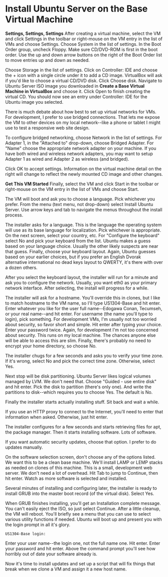 Install Ubuntu Server on the Base Virtual Machine
=================================================

**Settings, Settings, Settings**
After creating a virtual machine, select the VM and click Settings in the toolbar or right-mouse on the VM entry in the list of VMs and choose Settings. Choose System in the list of settings. In the Boot Order group, uncheck Floppy. Make sure CD/DVD-ROM is first in the boot order. Use the up and down arrow buttons on the right of the Boot Order list to move entries up and down as needed.

Choose Storage in the list of settings. Click on Controller: IDE and choose the + icon with a single circle under it to add a CD image. VirtualBox will ask if you'd like to choose a virtual CD/DVD disk. Click Choose disk. Navigate to Ubuntu Server ISO image you downloaded in **Create a Base Virtual Machine in VirtualBox** and choose it. Click Open to finish creating the virtual CD. You should now see an entry under Controller: IDE for the Ubuntu image you selected.

There is much debate about how best to set up virtual networks for VMs. For development, I prefer to use bridged connections. That lets me expose the VM to other devices on my local network--like a phone or tablet I might use to test a responsive web site design.

To configure bridged networking, choose Network in the list of settings. For Adapter 1, in the "Attached to" drop-down, choose Bridged Adapter. For "Name" choose the appropriate network adapter on your machine. If you have both wired and wireless network adapters, you may want to setup Adapter 1 as wired and Adapter 2 as wireless (and bridged).

Click OK to accept settings. Information on the virtual machine detail on the right will change to reflect the newly mounted CD image and other changes.

**Get This VM Started**
Finally, select the VM and click Start in the toolbar or right-mouse on the VM entry in the list of VMs and choose Start.

The VM will boot and ask you to choose a language. Pick whichever you prefer. From the menu (text menu, not drop-down) select Install Ubuntu Server. Use arrow keys and tab to navigate the menus throughout the install process.

The installer asks for a language. This is the language the operating system will use as its base language for localization. Pick whichever is appropriate. On the next screen, select your country, etc. For "Configure the keyboard" select No and pick your keyboard from the list. Ubuntu makes a guess based on your language choice. Usually the other likely suspects are near that guess. Finally, choose your keyboard layout. Again, Ubuntu guesses based on your earlier choices, but if you prefer an English Dvorak alternative international no dead keys layout to QWERTY, it's there with over a dozen others.

After you select the keyboard layout, the installer will run for a minute and ask you to configure the network. Usually, you want eth0 as your primary network interface. After selecting, the install will progress for a while.

The installer will ask for a hostname. You'll override this in clones, but I like to match hostname to the VM name, so I'll type US1304-Base and hit enter. Enter whatever you like for the user full name--Edogawa Conan, Tecumseh, or your real name--and hit enter. For username (the name you'll type to login), pick something. For development VMs, I'm usually not too worried about security, so favor short and simple. Hit enter after typing your choice. Enter your password twice. Again, for development I'm not too concerned about security. This runs on my local machine. The chances anyone else will be able to access this are slim. Finally, there's probably no need to encrypt your home directory, so choose No.

The installer chugs for a few seconds and asks you to verify your time zone. If it's wrong, select No and pick the correct time zone. Otherwise, select Yes.

Next stop will be disk partitioning. Ubuntu Server likes logical volumes managed by LVM. We don't need that. Choose "Guided - use entire disk" and hit enter. Pick the disk to partition (there's only one). And write the partitions to disk--which requires you to choose Yes. The default is No.

Finally the installer starts actually installing stuff. Sit back and wait a while.

If you use an HTTP proxy to connect to the Internet, you'll need to enter that information when asked. Otherwise, just hit enter.

The installer configures for a few seconds and starts retrieving files for apt, the package manager. Then it starts installing software. Lots of software.

If you want automatic security updates, choose that option. I prefer to do updates manually.

On the software selection screen, don't choose any of the options listed. We want this to be a clean base machine. We'll install LAMP or LEMP stacks as needed on clones of this machine. This is a small, development web server. We don't need a lot of overhead. Hit Tab to jump to Continue, then hit enter. Watch as more software is selected and installed.

Several minutes of installing and configuring later, the installer is ready to install GRUB into the master boot record (of the virtual disk). Select Yes.

When GRUB finishes installing, you'll get an Installation complete message. You can't easily eject the ISO, so just select Continue. After a little cleanup, the VM will reboot. You'll briefly see a menu that you can use to select various utility functions if needed. Ubuntu will boot up and present you with the login prompt in all it's glory.

`US1304-Base login:`

Enter your user name--the login one, not the full name one. Hit enter. Enter your password and hit enter. Above the command prompt you'll see how horribly out of date your software already is.

Now it's time to install updates and set up a script that will fix things that break when we clone a VM and assign it a new host name.
